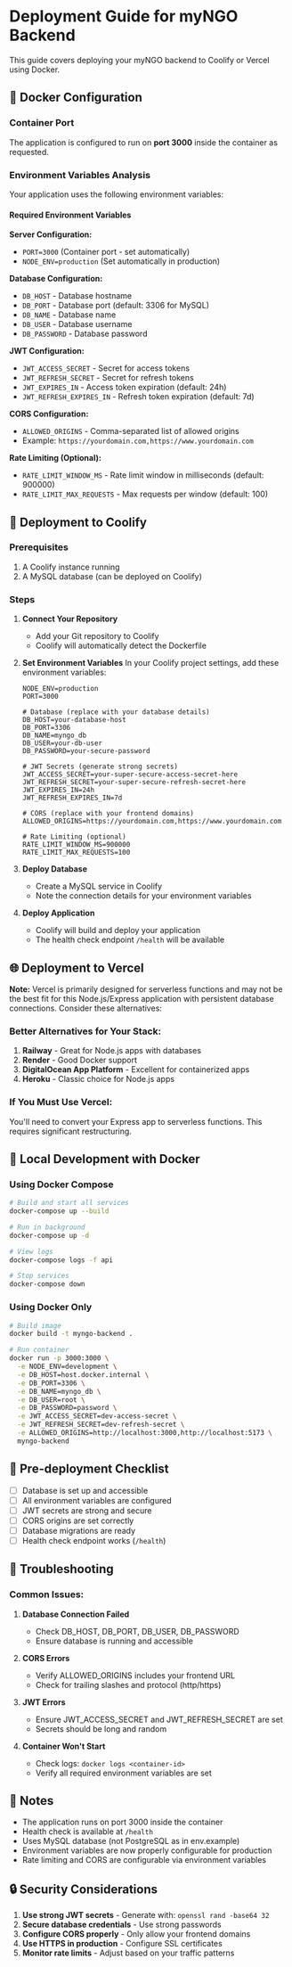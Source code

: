 # Deployment Guide for myNGO Backend

This guide covers deploying your myNGO backend to Coolify or Vercel using Docker.

## 🐳 Docker Configuration

### Container Port
The application is configured to run on **port 3000** inside the container as requested.

### Environment Variables Analysis

Your application uses the following environment variables:

#### Required Environment Variables

**Server Configuration:**
- `PORT=3000` (Container port - set automatically)
- `NODE_ENV=production` (Set automatically in production)

**Database Configuration:**
- `DB_HOST` - Database hostname
- `DB_PORT` - Database port (default: 3306 for MySQL)
- `DB_NAME` - Database name
- `DB_USER` - Database username
- `DB_PASSWORD` - Database password

**JWT Configuration:**
- `JWT_ACCESS_SECRET` - Secret for access tokens
- `JWT_REFRESH_SECRET` - Secret for refresh tokens
- `JWT_EXPIRES_IN` - Access token expiration (default: 24h)
- `JWT_REFRESH_EXPIRES_IN` - Refresh token expiration (default: 7d)

**CORS Configuration:**
- `ALLOWED_ORIGINS` - Comma-separated list of allowed origins
- Example: `https://yourdomain.com,https://www.yourdomain.com`

**Rate Limiting (Optional):**
- `RATE_LIMIT_WINDOW_MS` - Rate limit window in milliseconds (default: 900000)
- `RATE_LIMIT_MAX_REQUESTS` - Max requests per window (default: 100)

## 🚀 Deployment to Coolify

### Prerequisites
1. A Coolify instance running
2. A MySQL database (can be deployed on Coolify)

### Steps

1. **Connect Your Repository**
   - Add your Git repository to Coolify
   - Coolify will automatically detect the Dockerfile

2. **Set Environment Variables**
   In your Coolify project settings, add these environment variables:

   ```env
   NODE_ENV=production
   PORT=3000
   
   # Database (replace with your database details)
   DB_HOST=your-database-host
   DB_PORT=3306
   DB_NAME=myngo_db
   DB_USER=your-db-user
   DB_PASSWORD=your-secure-password
   
   # JWT Secrets (generate strong secrets)
   JWT_ACCESS_SECRET=your-super-secure-access-secret-here
   JWT_REFRESH_SECRET=your-super-secure-refresh-secret-here
   JWT_EXPIRES_IN=24h
   JWT_REFRESH_EXPIRES_IN=7d
   
   # CORS (replace with your frontend domains)
   ALLOWED_ORIGINS=https://yourdomain.com,https://www.yourdomain.com
   
   # Rate Limiting (optional)
   RATE_LIMIT_WINDOW_MS=900000
   RATE_LIMIT_MAX_REQUESTS=100
   ```

3. **Deploy Database**
   - Create a MySQL service in Coolify
   - Note the connection details for your environment variables

4. **Deploy Application**
   - Coolify will build and deploy your application
   - The health check endpoint `/health` will be available

## 🌐 Deployment to Vercel

**Note:** Vercel is primarily designed for serverless functions and may not be the best fit for this Node.js/Express application with persistent database connections. Consider these alternatives:

### Better Alternatives for Your Stack:
1. **Railway** - Great for Node.js apps with databases
2. **Render** - Good Docker support
3. **DigitalOcean App Platform** - Excellent for containerized apps
4. **Heroku** - Classic choice for Node.js apps

### If You Must Use Vercel:
You'll need to convert your Express app to serverless functions. This requires significant restructuring.

## 🧪 Local Development with Docker

### Using Docker Compose
```bash
# Build and start all services
docker-compose up --build

# Run in background
docker-compose up -d

# View logs
docker-compose logs -f api

# Stop services
docker-compose down
```

### Using Docker Only
```bash
# Build image
docker build -t myngo-backend .

# Run container
docker run -p 3000:3000 \
  -e NODE_ENV=development \
  -e DB_HOST=host.docker.internal \
  -e DB_PORT=3306 \
  -e DB_NAME=myngo_db \
  -e DB_USER=root \
  -e DB_PASSWORD=password \
  -e JWT_ACCESS_SECRET=dev-access-secret \
  -e JWT_REFRESH_SECRET=dev-refresh-secret \
  -e ALLOWED_ORIGINS=http://localhost:3000,http://localhost:5173 \
  myngo-backend
```

## 🔧 Pre-deployment Checklist

- [ ] Database is set up and accessible
- [ ] All environment variables are configured
- [ ] JWT secrets are strong and secure
- [ ] CORS origins are set correctly
- [ ] Database migrations are ready
- [ ] Health check endpoint works (`/health`)

## 🐛 Troubleshooting

### Common Issues:

1. **Database Connection Failed**
   - Check DB_HOST, DB_PORT, DB_USER, DB_PASSWORD
   - Ensure database is running and accessible

2. **CORS Errors**
   - Verify ALLOWED_ORIGINS includes your frontend URL
   - Check for trailing slashes and protocol (http/https)

3. **JWT Errors**
   - Ensure JWT_ACCESS_SECRET and JWT_REFRESH_SECRET are set
   - Secrets should be long and random

4. **Container Won't Start**
   - Check logs: `docker logs <container-id>`
   - Verify all required environment variables are set

## 📝 Notes

- The application runs on port 3000 inside the container
- Health check is available at `/health`
- Uses MySQL database (not PostgreSQL as in env.example)
- Environment variables are now properly configurable for production
- Rate limiting and CORS are configurable via environment variables

## 🔒 Security Considerations

1. **Use strong JWT secrets** - Generate with: `openssl rand -base64 32`
2. **Secure database credentials** - Use strong passwords
3. **Configure CORS properly** - Only allow your frontend domains
4. **Use HTTPS in production** - Configure SSL certificates
5. **Monitor rate limits** - Adjust based on your traffic patterns 